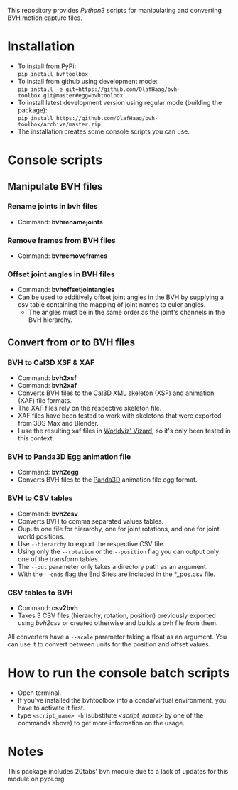 This repository provides *Python3* scripts for manipulating and converting BVH motion capture files.

# Installation
* To install from PyPi:  
`pip install bvhtoolbox`
* To install from github using development mode:  
`pip install -e git+https://github.com/OlafHaag/bvh-toolbox.git@master#egg=bvhtoolbox`
* To install latest development version using regular mode (building the package):  
`pip install https://github.com/OlafHaag/bvh-toolbox/archive/master.zip`
* The installation creates some console scripts you can use.

# Console scripts
## Manipulate BVH files
### Rename joints in bvh files
* Command: **bvhrenamejoints** 

### Remove frames from BVH files
* Command: **bvhremoveframes**

### Offset joint angles in BVH files
* Command: **bvhoffsetjointangles**
* Can be used to additively offset joint angles in the BVH by supplying a csv table containing the mapping of joint names to euler angles.
  * The angles must be in the same order as the joint's channels in the BVH hierarchy.

## Convert from or to BVH files

### BVH to Cal3D XSF & XAF
* Command: **bvh2xsf**
* Command: **bvh2xaf**
* Converts BVH files to the [Cal3D](https://github.com/mp3butcher/Cal3D/) XML skeleton (XSF) and animation (XAF) file formats.
* The XAF files rely on the respective skeleton file.
* XAF files have been tested to work with skeletons that were exported from 3DS Max and Blender.
* I use the resulting xaf files in [Worldviz' Vizard](https://www.worldviz.com/vizard), so it's only been tested in this context.

### BVH to Panda3D Egg animation file
* Command: **bvh2egg**
* Converts BVH files to the [Panda3D](https://panda3d.org/) animation file egg format.

### BVH to CSV tables
* Command: **bvh2csv**
* Converts BVH to comma separated values tables.
* Ouputs one file for hierarchy, one for joint rotations, and one for joint world positions.
* Use `--hierarchy` to export the respective CSV file.
* Using only the `--rotation` or the `--position` flag you can output only one of the transform tables.
* The `--out` parameter only takes a directory path as an argument.
* With the `--ends` flag the End Sites are included in the *_pos.csv file.

### CSV tables to BVH
* Command: **csv2bvh**
* Takes 3 CSV files (hierarchy, rotation, position) previously exported using *bvh2csv* or created otherwise and builds a bvh file from them.

All converters have a `--scale` parameter taking a float as an argument. You can use it to convert between units for the position and offset values.

# How to run the console batch scripts
* Open terminal.
* If you've installed the bvhtoolbox into a conda/virtual environment, you have to activate it first.
* type `<script_name> -h` (substitute *<script_name>* by one of the commands above) to get more information on the usage.

# Notes
This package includes 20tabs' bvh module due to a lack of updates for this module on pypi.org.
